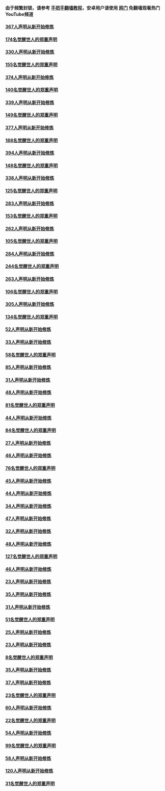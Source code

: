 #### 由于频繁封锁，请参考 [手把手翻墙教程](https://github.com/gfw-breaker/guides/wiki/)，安卓用户请使用 [网门](https://github.com/gfw-breaker/nogfw/blob/master/dl.md?t=06071401) 免翻墙观看热门YouTube频道 

#### [367人声明从新开始修炼](../pages/91/426421.md?t=06071401) 

#### [174名觉醒世人的郑重声明](../pages/91/426420.md?t=06071401) 

#### [330人声明从新开始修炼](../pages/91/426139.md?t=06071401) 

#### [155名觉醒世人的郑重声明](../pages/91/426138.md?t=06071401) 

#### [374人声明从新开始修炼](../pages/91/425811.md?t=06071401) 

#### [140名觉醒世人的郑重声明](../pages/91/425810.md?t=06071401) 

#### [339人声明从新开始修炼](../pages/91/425690.md?t=06071401) 

#### [149名觉醒世人的郑重声明](../pages/91/425689.md?t=06071401) 

#### [377人声明从新开始修炼](../pages/91/424867.md?t=06071401) 

#### [188名觉醒世人的郑重声明](../pages/91/424866.md?t=06071401) 

#### [394人声明从新开始修炼](../pages/91/423914.md?t=06071401) 

#### [148名觉醒世人的郑重声明](../pages/91/423913.md?t=06071401) 

#### [338人声明从新开始修炼](../pages/91/423540.md?t=06071401) 

#### [125名觉醒世人的郑重声明](../pages/91/423539.md?t=06071401) 

#### [283人声明从新开始修炼](../pages/91/423296.md?t=06071401) 

#### [153名觉醒世人的郑重声明](../pages/91/423295.md?t=06071401) 

#### [262人声明从新开始修炼](../pages/91/423004.md?t=06071401) 

#### [105名觉醒世人的郑重声明](../pages/91/423003.md?t=06071401) 

#### [284人声明从新开始修炼](../pages/91/422707.md?t=06071401) 

#### [244名觉醒世人的郑重声明](../pages/91/422706.md?t=06071401) 

#### [263人声明从新开始修炼](../pages/91/422553.md?t=06071401) 

#### [106名觉醒世人的郑重声明](../pages/91/422552.md?t=06071401) 

#### [305人声明从新开始修炼](../pages/91/422153.md?t=06071401) 

#### [134名觉醒世人的郑重声明](../pages/91/422152.md?t=06071401) 

#### [52人声明从新开始修炼](../pages/91/421846.md?t=06071401) 

#### [33人声明从新开始修炼](../pages/91/421804.md?t=06071401) 

#### [58名觉醒世人的郑重声明](../pages/91/421845.md?t=06071401) 

#### [85人声明从新开始修炼](../pages/91/421769.md?t=06071401) 

#### [31人声明从新开始修炼](../pages/91/421763.md?t=06071401) 

#### [48人声明从新开始修炼](../pages/91/421605.md?t=06071401) 

#### [81名觉醒世人的郑重声明](../pages/91/421656.md?t=06071401) 

#### [44人声明从新开始修炼](../pages/91/421544.md?t=06071401) 

#### [84名觉醒世人的郑重声明](../pages/91/421543.md?t=06071401) 

#### [27人声明从新开始修炼](../pages/91/421465.md?t=06071401) 

#### [46人声明从新开始修炼](../pages/91/421454.md?t=06071401) 

#### [76名觉醒世人的郑重声明](../pages/91/421453.md?t=06071401) 

#### [45人声明从新开始修炼](../pages/91/421452.md?t=06071401) 

#### [44人声明从新开始修炼](../pages/91/421422.md?t=06071401) 

#### [34人声明从新开始修炼](../pages/91/421322.md?t=06071401) 

#### [47人声明从新开始修炼](../pages/91/421264.md?t=06071401) 

#### [32人声明从新开始修炼](../pages/91/421225.md?t=06071401) 

#### [48人声明从新开始修炼](../pages/91/421202.md?t=06071401) 

#### [127名觉醒世人的郑重声明](../pages/91/421224.md?t=06071401) 

#### [46人声明从新开始修炼](../pages/91/421203.md?t=06071401) 

#### [23人声明从新开始修炼](../pages/91/421138.md?t=06071401) 

#### [35人声明从新开始修炼](../pages/91/421122.md?t=06071401) 

#### [31人声明从新开始修炼](../pages/91/421081.md?t=06071401) 

#### [51名觉醒世人的郑重声明](../pages/91/421080.md?t=06071401) 

#### [25人声明从新开始修炼](../pages/91/421020.md?t=06071401) 

#### [23人声明从新开始修炼](../pages/91/420884.md?t=06071401) 

#### [8名觉醒世人的郑重声明](../pages/91/420883.md?t=06071401) 

#### [35人声明从新开始修炼](../pages/91/420809.md?t=06071401) 

#### [37人声明从新开始修炼](../pages/91/420766.md?t=06071401) 

#### [23名觉醒世人的郑重声明](../pages/91/420765.md?t=06071401) 

#### [60人声明从新开始修炼](../pages/91/420727.md?t=06071401) 

#### [22名觉醒世人的郑重声明](../pages/91/420726.md?t=06071401) 

#### [54人声明从新开始修炼](../pages/91/420529.md?t=06071401) 

#### [99名觉醒世人的郑重声明](../pages/91/420528.md?t=06071401) 

#### [58人声明从新开始修炼](../pages/91/420198.md?t=06071401) 

#### [120人声明从新开始修炼](../pages/91/420141.md?t=06071401) 

#### [31名觉醒世人的郑重声明](../pages/91/420197.md?t=06071401) 


